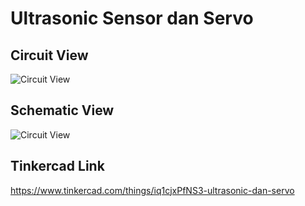 # Ultrasonic Sensor dan Servo

## Circuit View

![Circuit View](https://raw.githubusercontent.com/mzrismuarf/Project-Dasar-Robotika/master/Ultrasonic%20dan%20Servo/circuit-view.png)

## Schematic View

![Circuit View](https://raw.githubusercontent.com/mzrismuarf/Project-Dasar-Robotika/master/Ultrasonic%20dan%20Servo/schematic-view.png)

## Tinkercad Link

https://www.tinkercad.com/things/iq1cjxPfNS3-ultrasonic-dan-servo
